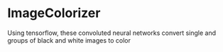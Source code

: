 # ImageColorizer
Using tensorflow, these convoluted neural networks convert single and groups of black and white images to color
